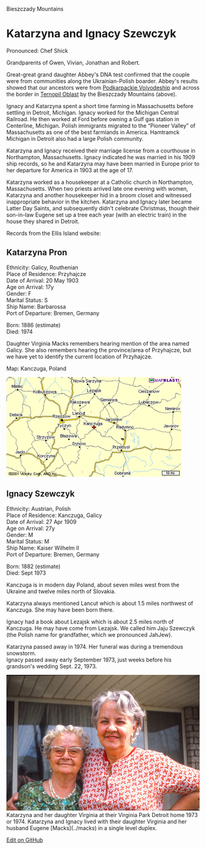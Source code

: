 
Bieszczady Mountains


# Katarzyna and Ignacy Szewczyk

Pronounced: Chef Shick  

Grandparents of Gwen, Vivian, Jonathan and Robert.  

Great-great grand daughter Abbey's DNA test confirmed that the couple were from communities along the Ukrainian-Polish boarder. Abbey's results showed that our ancestors were from [Podkarpackie Voivodeship](https://www.google.com/maps/place/Podkarpackie+Voivodeship,+Poland/@50.64952,15.5016628,5.62z/data=!4m5!3m4!1s0x473c8befdba361b5:0x1017cadc5e4c0a0!8m2!3d50.0574749!4d22.0895691) and across the border in [Ternopil Oblast](https://www.google.com/maps/place/Ternopil+Oblast,+Ukraine/@43.3835873,3.242089,4z/data=!4m5!3m4!1s0x47304b5bd69ed265:0x101068488f64050!8m2!3d49.553517!4d25.594767) by the Bieszczady Mountains (above). 


Ignacy and Katarzyna spent a short time farming in Massachusetts before settling in Detroit, Michigan. Ignacy worked for the Michigan Central Railroad<!--, not the Père Marquette Railroad-->. He then worked at Ford before owning a Gulf gas station in Centerline, Michigan.  Polish immigrants migrated to the “Pioneer Valley” of Massachusetts as one of the best farmlands in America. Hamtramck Michigan in Detroit also had a large Polish community.

Katarzyna and Ignacy received their marriage license from a courthouse in Northampton, Massachusetts<!--According to Rob, was previously Springfield-->.  Ignacy indicated he was married in his 1909 ship records, so he and Katarzyna may have been married in Europe prior to her departure for America in 1903 at the age of 17.  

Katarzyna worked as a housekeeper at a Catholic church in Northampton, Massachusetts. When two priests arrived late one evening with women, Katarzyna and another housekeeper hid in a broom closet and witnessed inappropriate behavior in the kitchen. Katarzyna and Ignacy later became Latter Day Saints, and subsequently didn't celebrate Christmas, though their son-in-law Eugene set up a tree each year (with an electric train) in the house they shared in Detroit.  

Records from the Ellis Island website:

## Katarzyna Pron
Ethnicity: Galicy, Routhenian  
Place of Residence: Przyhajcze  
Date of Arrival: 20 May 1903  
Age on Arrival: 17y  
Gender: F  
Marital Status: S  
Ship Name: Barbarossa  
Port of Departure: Bremen, Germany  

Born: 1886 (estimate)  
Died: 1974 

Daughter Virginia Macks remembers hearing mention of the area named Galicy. She also remembers hearing the province/area of Przyhajcze, but we have yet to identify the current location of Przyhajcze.

Map: Kanczuga, Poland

<img src="img/kanczuga.gif">  

## Ignacy Szewczyk
Ethnicity: Austrian, Polish  
Place of Residence: Kanczuga, Galicy  
Date of Arrival: 27 Apr 1909  
Age on Arrival: 27y  
Gender: M  
Marital Status: M  
Ship Name: Kaiser Wilhelm II  
Port of Departure: Bremen, Germany  

Born: 1882 (estimate)  
Died: Sept 1973  

Kanczuga is in modern day Poland, about seven miles west
from the Ukraine and twelve miles north of Slovakia.  

Katarzyna always mentioned Lancut which is about 1.5 miles northwest of Kanczuga. She may have been born there.

Ignacy had a book about Lezajsk which is about 2.5 miles north of Kanczuga. He may have come from Lezajsk. We called him Jaju Szewczyk (the Polish name for grandfather, which we pronounced JahJew).

Katarzyna passed away in 1974. Her funeral was during a tremendous snowstorm.  
Ignacy passed away early September 1973, just weeks before his grandson's wedding Sept. 22, 1973. 

<img src="img/katarzyna-and-virginia.jpg">
Katarzyna and her daughter Virginia at their Virginia Park Detroit home 1973 or 1974.
Katarzyna and Ignacy lived with their daughter Virginia and her husband Eugene [Macks](../macks) in a single level duplex.  


[Edit on GitHub](https://github.com/FamilyTreesNet/szewczyk)
